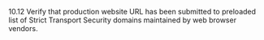 10.12 Verify that production website URL has been submitted to preloaded list of Strict Transport Security domains maintained by web browser vendors. 
